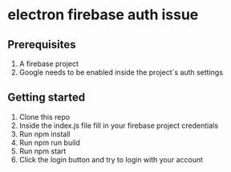 # electron firebase auth issue

## Prerequisites

1. A firebase project
2. Google needs to be enabled inside the project´s auth settings

## Getting started

1. Clone this repo
2. Inside the index.js file fill in your firebase project credentials
3. Run npm install
4. Run npm run build
5. Run npm start
6. Click the login button and try to login with your account
